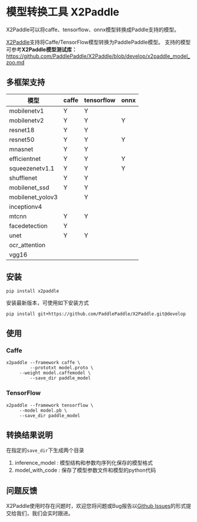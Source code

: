 # 模型转换工具 X2Paddle

X2Paddle可以将caffe、tensorflow、onnx模型转换成Paddle支持的模型。

[X2Paddle](https://github.com/PaddlePaddle/X2Paddle)支持将Caffe/TensorFlow模型转换为PaddlePaddle模型。
支持的模型可参考**X2Paddle模型测试库：**
https://github.com/PaddlePaddle/X2Paddle/blob/develop/x2paddle_model_zoo.md


## 多框架支持

|模型 | caffe | tensorflow | onnx |
|---|---|---|---|
|mobilenetv1 | Y | Y |  |
|mobilenetv2 | Y | Y | Y |
|resnet18 | Y | Y |  |
|resnet50 | Y | Y | Y |
|mnasnet | Y | Y |  |
|efficientnet | Y | Y | Y |
|squeezenetv1.1 | Y | Y | Y |
|shufflenet | Y | Y |  |
|mobilenet_ssd | Y | Y |  |
|mobilenet_yolov3 |  | Y |  |
|inceptionv4 |  |  |  |
|mtcnn | Y | Y |  |
|facedetection | Y |  |  |
|unet | Y | Y |  |
|ocr_attention |  |  |  |
|vgg16 |  |  |  |


## 安装

```
pip install x2paddle
```

安装最新版本，可使用如下安装方式

```
pip install git+https://github.com/PaddlePaddle/X2Paddle.git@develop
```

## 使用

### Caffe

```
x2paddle --framework caffe \
         --prototxt model.proto \
	 --weight model.caffemodel \
         --save_dir paddle_model
```

### TensorFlow

```
x2paddle --framework tensorflow \
	 --model model.pb \
	 --save_dir paddle_model
```

## 转换结果说明

在指定的`save_dir`下生成两个目录  
1. inference_model : 模型结构和参数均序列化保存的模型格式
2. model_with_code : 保存了模型参数文件和模型的python代码

## 问题反馈

X2Paddle使用时存在问题时，欢迎您将问题或Bug报告以[Github Issues](https://github.com/PaddlePaddle/X2Paddle/issues)的形式提交给我们，我们会实时跟进。
